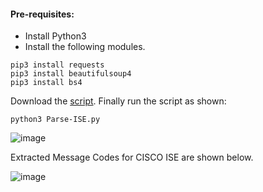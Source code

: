 #### Pre-requisites:  
- Install Python3
- Install the following modules.
```
pip3 install requests
pip3 install beautifulsoup4
pip3 install bs4
```
Download the [script](https://github.com/le0li9ht/ThreatHunting/blob/main/DetectionEngineering/Cisco-ISE/Parse-ISE.py). Finally run the script as shown:  
```
python3 Parse-ISE.py
```
![image](https://github.com/user-attachments/assets/cff986da-5177-4d3d-a2fb-11bfdff75c6d)

Extracted Message Codes for CISCO ISE are shown below.  

![image](https://github.com/user-attachments/assets/923722d0-6dde-4a8e-bfd4-f9150a6630b4)

